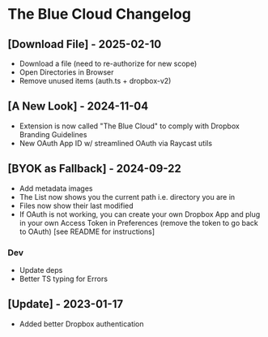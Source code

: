 # The Blue Cloud Changelog

## [Download File] - 2025-02-10

- Download a file (need to re-authorize for new scope)
- Open Directories in Browser
- Remove unused items (auth.ts + dropbox-v2)

## [A New Look] - 2024-11-04

- Extension is now called "The Blue Cloud" to comply with Dropbox Branding Guidelines
- New OAuth App ID w/ streamlined OAuth via Raycast utils

## [BYOK as Fallback] - 2024-09-22

- Add metadata images
- The List now shows you the current path i.e. directory you are in
- Files now show their last modified
- If OAuth is not working, you can create your own Dropbox App and plug in your own Access Token in Preferences (remove the token to go back to OAuth) [see README for instructions]

### Dev
- Update deps
- Better TS typing for Errors

## [Update] - 2023-01-17

- Added better Dropbox authentication